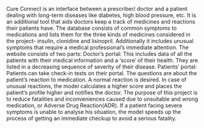 Cure Connect is an interface between a prescriber/ doctor and a patient dealing with long-term diseases like diabetes, high blood pressure, etc. It is an additional tool that aids doctors keep a track of medicines and reactions their patients have. The database consists of common symptoms to medications and lists them for the three kinds of medicines considered in the project- insulin, clonidine and lisinopril. Additionally it includes unusual symptoms that require a medical professional’s immediate attention. The website consists of two parts:
Doctor’s portal: This includes data of all the patients with their medical information and a ‘score’ of their health. They are listed in a decreasing sequence of severity of their disease.
Patients’ portal: Patients can take check-in tests on their portal. The questions are about the patient’s reaction to medication. A normal reaction is desired. In case of unusual reactions, the model calculates a higher score and places the patient’s profile higher and notifies the doctor.
The purpose of this project is to reduce fatalities and inconveniences caused due to unsuitable and wrong medication, or Adverse Drug Reaction(ADR). If a patient facing severe symptoms is unable to analyse his situation, the model speeds up the process of getting an immediate checkup to avoid a serious fatality.
